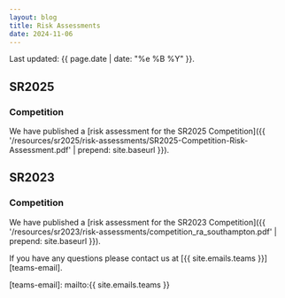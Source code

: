 ```yaml
---
layout: blog
title: Risk Assessments
date: 2024-11-06
---
```


Last updated: {{ page.date | date: "%e %B %Y" }}.

## SR2025

### Competition

We have published a [risk assessment for the SR2025 Competition]({{ '/resources/sr2025/risk-assessments/SR2025-Competition-Risk-Assessment.pdf' | prepend: site.baseurl }}).

## SR2023

### Competition

We have published a [risk assessment for the SR2023 Competition]({{ '/resources/sr2023/risk-assessments/competition_ra_southampton.pdf' | prepend: site.baseurl }}).

If you have any questions please contact us at [{{ site.emails.teams }}][teams-email].

[teams-email]: mailto:{{ site.emails.teams }}
